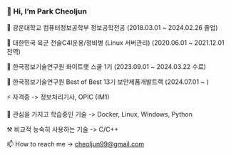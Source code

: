 ### 👋 Hi, I’m Park Cheoljun

🌱 광운대학교 컴퓨터정보공학부 정보공학전공 (2018.03.01 ~ 2024.02.26 졸업)

🌱 대한민국 육군 전술C4I운용/정비병 (Linux 서버관리) (2020.06.01 ~ 2021.12.01 전역)

🌱 한국정보기술연구원 화이트햇 스쿨 1기 (2023.09.01 ~ 2024.03.22 수료)

🌱 한국정보기술연구원 Best of Best 13기 보안제품개발트랙 (2024.07.01 ~ )

⚡ 자격증 -> 정보처리기사, OPIC (IM1)

🤔 관심을 가지고 학습중인 기술 -> Docker, Linux, Windows, Python

⚒️ 비교적 능숙히 사용하는 기술 -> C/C++

📫 How to reach me -> cheoljun99@gmail.com
<!--
⚡ Fun fact: https://www.dbpia.co.kr/journal/articleDetail?nodeId=NODE11227810

[![Hits](https://hits.seeyoufarm.com/api/count/incr/badge.svg?url=https%3A%2F%2Fgithub.com%2Fcheoljun99&count_bg=%2379C83D&title_bg=%23555555&icon=&icon_color=%23E7E7E7&title=hits&edge_flat=false)](https://hits.seeyoufarm.com)
-->


<!--
**cheoljun99/cheoljun99** is a ✨ _special_ ✨ repository because its `README.md` (this file) appears on your GitHub profile.

Here are some ideas to get you started:

- 🔭 I’m currently working on ...
- 🌱 I’m currently learning ...
- 👯 I’m looking to collaborate on ...
- 🤔 I’m looking for help with ...
- 💬 Ask me about ...
- 📫 How to reach me: ...
- 😄 Pronouns: ...
- ⚡ Fun fact: ...
- 📮
- ![Top Langs](https://github-readme-stats.vercel.app/api/top-langs/?username=cheoljun99&layout=compact&theme=demo)
- [![Hits](https://hits.seeyoufarm.com/api/count/incr/badge.svg?url=https%3A%2F%2Fgithub.com%2Fcheoljun99&count_bg=%2379C83D&title_bg=%23555555&icon=&icon_color=%23E7E7E7&title=hits&edge_flat=false)](https://hits.seeyoufarm.com)
-->
